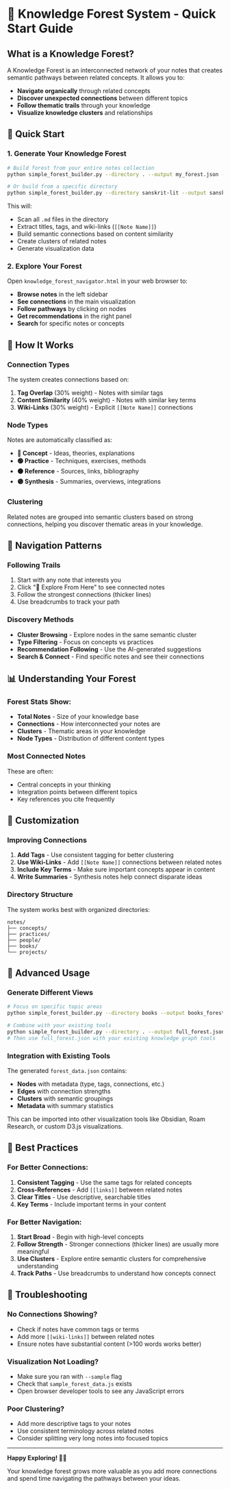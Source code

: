 # 🌳 Knowledge Forest System - Quick Start Guide

## What is a Knowledge Forest?

A Knowledge Forest is an interconnected network of your notes that creates semantic pathways between related concepts. It allows you to:

- **Navigate organically** through related concepts
- **Discover unexpected connections** between different topics
- **Follow thematic trails** through your knowledge
- **Visualize knowledge clusters** and relationships

## 🚀 Quick Start

### 1. Generate Your Knowledge Forest

```bash
# Build forest from your entire notes collection
python simple_forest_builder.py --directory . --output my_forest.json --sample

# Or build from a specific directory
python simple_forest_builder.py --directory sanskrit-lit --output sanskrit_forest.json --sample
```

This will:
- Scan all `.md` files in the directory
- Extract titles, tags, and wiki-links (`[[Note Name]]`)
- Build semantic connections based on content similarity
- Create clusters of related notes
- Generate visualization data

### 2. Explore Your Forest

Open `knowledge_forest_navigator.html` in your web browser to:

- **Browse notes** in the left sidebar
- **See connections** in the main visualization
- **Follow pathways** by clicking on nodes
- **Get recommendations** in the right panel
- **Search** for specific notes or concepts

## 🌲 How It Works

### Connection Types

The system creates connections based on:

1. **Tag Overlap** (30% weight) - Notes with similar tags
2. **Content Similarity** (40% weight) - Notes with similar key terms  
3. **Wiki-Links** (30% weight) - Explicit `[[Note Name]]` connections

### Node Types

Notes are automatically classified as:

- **🔵 Concept** - Ideas, theories, explanations
- **🟢 Practice** - Techniques, exercises, methods
- **🟠 Reference** - Sources, links, bibliography
- **🟣 Synthesis** - Summaries, overviews, integrations

### Clustering

Related notes are grouped into semantic clusters based on strong connections, helping you discover thematic areas in your knowledge.

## 🧭 Navigation Patterns

### Following Trails

1. Start with any note that interests you
2. Click "🧭 Explore From Here" to see connected notes
3. Follow the strongest connections (thicker lines)
4. Use breadcrumbs to track your path

### Discovery Methods

- **Cluster Browsing** - Explore nodes in the same semantic cluster
- **Type Filtering** - Focus on concepts vs practices
- **Recommendation Following** - Use the AI-generated suggestions
- **Search & Connect** - Find specific notes and see their connections

## 📊 Understanding Your Forest

### Forest Stats Show:
- **Total Notes** - Size of your knowledge base
- **Connections** - How interconnected your notes are
- **Clusters** - Thematic areas in your knowledge
- **Node Types** - Distribution of different content types

### Most Connected Notes
These are often:
- Central concepts in your thinking
- Integration points between different topics
- Key references you cite frequently

## 🔧 Customization

### Improving Connections

1. **Add Tags** - Use consistent tagging for better clustering
2. **Use Wiki-Links** - Add `[[Note Name]]` connections between related notes  
3. **Include Key Terms** - Make sure important concepts appear in content
4. **Write Summaries** - Synthesis notes help connect disparate ideas

### Directory Structure

The system works best with organized directories:
```
notes/
├── concepts/
├── practices/  
├── people/
├── books/
└── projects/
```

## 🌟 Advanced Usage

### Generate Different Views

```bash
# Focus on specific topic areas
python simple_forest_builder.py --directory books --output books_forest.json --sample

# Combine with your existing tools
python simple_forest_builder.py --directory . --output full_forest.json
# Then use full_forest.json with your existing knowledge graph tools
```

### Integration with Existing Tools

The generated `forest_data.json` contains:
- **Nodes** with metadata (type, tags, connections, etc.)
- **Edges** with connection strengths
- **Clusters** with semantic groupings
- **Metadata** with summary statistics

This can be imported into other visualization tools like Obsidian, Roam Research, or custom D3.js visualizations.

## 🎯 Best Practices

### For Better Connections:
1. **Consistent Tagging** - Use the same tags for related concepts
2. **Cross-References** - Add `[[links]]` between related notes
3. **Clear Titles** - Use descriptive, searchable titles
4. **Key Terms** - Include important terms in your content

### For Better Navigation:
1. **Start Broad** - Begin with high-level concepts
2. **Follow Strength** - Stronger connections (thicker lines) are usually more meaningful
3. **Use Clusters** - Explore entire semantic clusters for comprehensive understanding
4. **Track Paths** - Use breadcrumbs to understand how concepts connect

## 🐛 Troubleshooting

### No Connections Showing?
- Check if notes have common tags or terms
- Add more `[[wiki-links]]` between related notes
- Ensure notes have substantial content (>100 words works better)

### Visualization Not Loading?
- Make sure you ran with `--sample` flag
- Check that `sample_forest_data.js` exists
- Open browser developer tools to see any JavaScript errors

### Poor Clustering?
- Add more descriptive tags to your notes
- Use consistent terminology across related notes
- Consider splitting very long notes into focused topics

---

**Happy Exploring! 🌳✨**

Your knowledge forest grows more valuable as you add more connections and spend time navigating the pathways between your ideas.